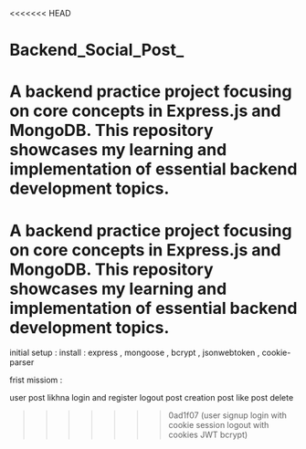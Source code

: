 <<<<<<< HEAD
# Backend_Social_Post_
A backend practice project focusing on core concepts in Express.js and MongoDB. This repository showcases my learning and implementation of essential backend development topics.
=======
A backend practice project focusing on core concepts in Express.js and MongoDB. This repository showcases my learning and implementation of essential backend development topics.
==================================================================================

initial setup :
install : express , mongoose , bcrypt  , jsonwebtoken , cookie-parser

frist missiom : 

user post likhna 
login and register 
logout 
post creation 
post like 
post delete 
>>>>>>> 0ad1f07 (user signup login with cookie session logout with cookies  JWT bcrypt)
